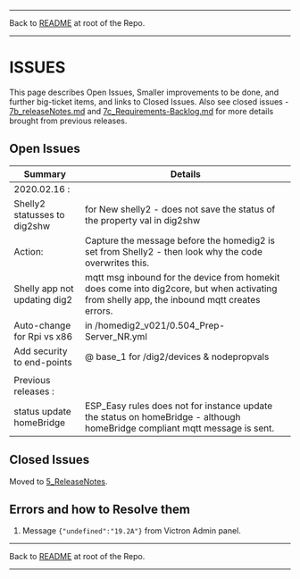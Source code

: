 * * *
Back to [README](../README.md) at root of the Repo. 
* * *
 

# ISSUES

This page describes Open Issues, Smaller improvements to be done, and further big-ticket items, and links to Closed Issues. Also see closed issues - [7b_releaseNotes.md](7b_releaseNotes.md) and [7c_Requirements-Backlog.md](7c_Requirements-Backlog.md) for more details brought from previous releases.   

## Open Issues  

| Summary                     | Details |
|-----------------------------|---------|
|2020.02.16 :                 |         |
|Shelly2 statusses to dig2shw | for New shelly2 - does not save the status of the property val in dig2shw |  
|Action:                      | Capture the message before the homedig2 is set from Shelly2 - then look why the code overwrites this.
|Shelly app not updating dig2 | mqtt msg inbound for the device from homekit does come into dig2core, but when activating from shelly app, the inbound mqtt creates errors.
| Auto-change for Rpi vs x86  | in  /homedig2_v021/0.504_Prep-Server_NR.yml |
| Add security to end-points  | @ base_1 for /dig2/devices & nodepropvals
|                             |         |    
| Previous releases :         |         |
| status update homeBridge    | ESP_Easy rules does not for instance update the status on homeBridge - although homeBridge compliant mqtt message is sent.


## Closed Issues      

Moved to [5_ReleaseNotes](7b_ReleaseNotes.md).   

## Errors and how to Resolve them

1. Message `{"undefined":"19.2A"}` from Victron Admin panel.



* * *
Back to [README](../README.md) at root of the Repo. 
* * *
 